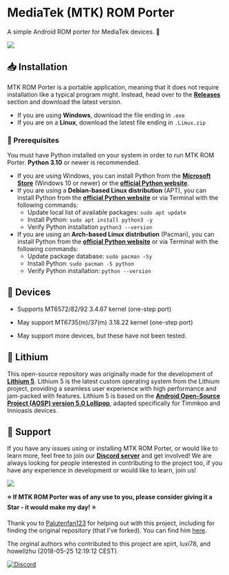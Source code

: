 # MediaTek (MTK) ROM Porter

A simple Android ROM porter for MediaTek devices. 📱

[<img src="https://github.com/user-attachments/assets/9a97cd0d-39f7-45d0-a56b-7e44221b8e87">](https://discord.gg/3zbfaTNN7V)

## 📥 Installation

MTK ROM Porter is a portable application, meaning that it does not require installation like a typical program might. Instead, head over to the **[Releases](https://github.com/NoahDomingues/MTK-ROM-Porter/releases)** section and download the latest version.

- If you are using **Windows**, download the file ending in `.exe`
- If you are on a **Linux**, download the latest file ending in `.Limux.zip`

### 🔑 Prerequisites

You must have Python installed on your system in order to run MTK ROM Porter. **Python 3.10** or newer is recommended.

- If you are using Windows, you can install Python from the **[Microsoft Store](https://apps.microsoft.com/detail/9nrwmjp3717k?launch=true&mode=full&hl=en-US&gl=GB)** (Windows 10 or newer) or the **[official Python website](https://www.python.org/downloads/)**.
- If you are using a **Debian-based Linux distribution** (APT), you can install Python from the **[official Python website](https://www.python.org/downloads/)** or via Terminal with the following commands:
  - Update local list of available packages: `sudo apt update`
  - Install Python: `sudo apt install python3 -y`
  - Verify Python installation `python3 --version`
- If you are using an **Arch-based Linux distribution** (Pacman), you can install Python from the **[official Python website](https://www.python.org/downloads/)** or via Terminal with the following commands:
  - Update package database: `sudo pacman -Sy`
  - Install Python: `sudo pacman -S python`
  - Verify Python installation: `python --version`

## 📱 Devices

- Supports MT6572/82/92 3.4.67 kernel (one-step port)

- May support MT6735(m)/37(m) 3.18.22 kernel (one-step port)

- May support more devices, but these have not been tested.

## 🧪 Lithium

This open-source repository was originally made for the development of **[Lithium 5](https://lithium.timmkoo.de)**. Lithium 5 is the latest custom operating system from the Lithium project, providing a seamless user experience with high performance and jam-packed with features. Lithium 5 is based on the **[Android Open-Source Project (AOSP) version 5.0 Lollipop](https://developer.android.com/about/versions/lollipop)**, adapted specifically for Timmkoo and Innioasis devices.

## 🤝 Support

If you have any issues using or installing MTK ROM Porter, or would like to learn more, feel free to join our **[Discord server](https://discord.gg/3zbfaTNN7V)** and get involved! We are always looking for people interested in contributing to the project too, if you have any experience in development or would like to learn, join us!

[<img src="https://github.com/user-attachments/assets/f61046f5-1dc5-4b0c-87f8-4a94d6cbac96">](https://discord.gg/3zbfaTNN7V)

**⭐ If MTK ROM Porter was of any use to you, please consider giving it a Star - it would make my day! ⭐**

Thank you to [Palutenfan123](https://github.com/timmkoo) for helping out with this project, including for finding the original repository (that I've forked). You can find him [here](https://github.com/timmkoo).

The orginal authors who contributed to this project are xpirt, luxi78, and howellzhu (2018-05-25 12:19:12 CEST).

[![Discord](https://img.shields.io/badge/Discord-%235865F2.svg?style=for-the-badge&logo=discord&logoColor=white)](https://discord.gg/3zbfaTNN7V)
